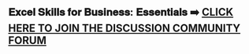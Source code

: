 ## 𝐄𝐱𝐜𝐞𝐥 𝐒𝐤𝐢𝐥𝐥𝐬 𝐟𝐨𝐫 𝐁𝐮𝐬𝐢𝐧𝐞𝐬𝐬: 𝐄𝐬𝐬𝐞𝐧𝐭𝐢𝐚𝐥𝐬 ➡️ [CLICK HERE TO JOIN THE DISCUSSION COMMUNITY FORUM](https://chat.whatsapp.com/FvQEOg0NOH92QFdVjCk1cS?mode=ac_c)
